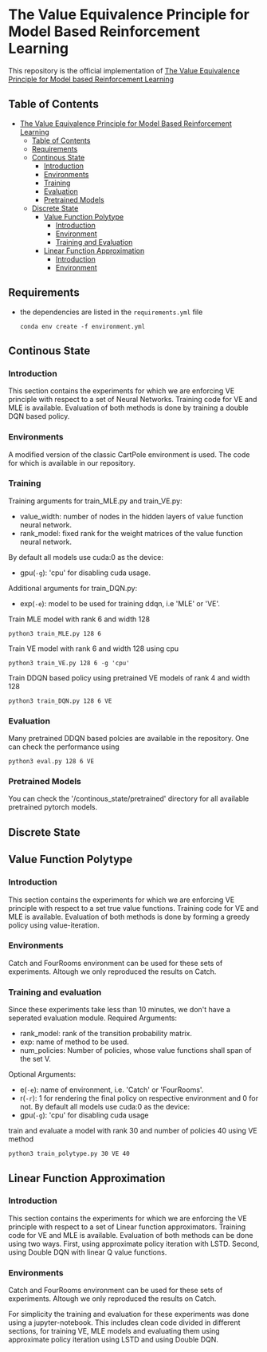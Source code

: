 # The Value Equivalence Principle for Model Based Reinforcement Learning

This repository is the official implementation of [The Value Equivalence Principle for Model based Reinforcement Learning](https://arxiv.org/abs/2011.03506)

## Table of Contents
- [The Value Equivalence Principle for Model Based Reinforcement Learning](#the-value-equivalence-principle-for-model-based-reinforcement-learning)
  - [Table of Contents](#table-of-contents)
  - [Requirements](#requirements)
  - [Continous State](#continous-state)
    - [Introduction](#introduction)
    - [Environments](#environments)
    - [Training](#training)
    - [Evaluation](#evaluation)
    - [Pretrained Models](#pretrained-models)
  - [Discrete State](#discrete-state)
      - [Value Function Polytype](#value-function-polytype)
        - [Introduction](#introduction-1)
        - [Environment](#environments-1)
        - [Training and Evaluation](#training-and-evaluation)
      - [Linear Function Approximation](#linear-function-approximation)
        - [Introduction](#introduction-2)
        - [Environment](#environments-2)

## Requirements

- the dependencies are listed in the `requirements.yml` file
    ```
    conda env create -f environment.yml
    ```

## Continous State
### Introduction
This section contains the experiments for which we are enforcing VE principle with respect to a set of Neural Networks. Training code for VE and MLE is available. Evaluation of both methods is done by training a double DQN based policy.<br>
### Environments
A modified version of the classic CartPole environment is used. The code for which is available in our repository.<br>

### Training

Training arguments for train_MLE.py and train_VE.py:<br>
- value_width: number of nodes in the hidden layers of value function neural network.<br>
- rank_model: fixed rank for the weight matrices of the value function neural network.<br>

By default all models use cuda:0 as the device:<br>
- gpu(`-g`): 'cpu' for disabling cuda usage.

Additional arguments for train_DQN.py:<br>
- exp(`-e`): model to be used for training ddqn, i.e 'MLE' or 'VE'.

Train MLE model with rank 6 and width 128<br>
```
python3 train_MLE.py 128 6
```

Train VE model with rank 6 and width 128 using cpu<br>
```
python3 train_VE.py 128 6 -g 'cpu'
```
Train DDQN based policy using pretrained VE models of rank 4 and width 128<br>
```
python3 train_DQN.py 128 6 VE
```
### Evaluation
Many pretrained DDQN based polcies are available in the repository. One can check the performance using<br>
```
python3 eval.py 128 6 VE
```

### Pretrained Models
You can check the '/continous_state/pretrained' directory for all available pretrained pytorch models.


## Discrete State

## Value Function Polytype
### Introduction
This section contains the experiments for which we are enforcing VE principle with respect to a set true value functions. Training code for VE and MLE is available. Evaluation of both methods is done by forming a greedy policy using value-iteration.<br>
### Environments
Catch and FourRooms environment can be used for these sets of experiments. Altough we only reproduced the results on Catch.<br>

### Training and evaluation
Since these experiments take less than 10 minutes, we don't have a seperated evaluation module.
Required Arguments:
- rank_model: rank of the transition probability matrix.
- exp: name of method to be used.
- num_policies: Number of policies, whose value functions shall span of the set V.

Optional Arguments:
- e(`-e`): name of environment, i.e. 'Catch' or 'FourRooms'.
- r(`-r`): 1 for rendering the final policy on respective environment and 0 for not.
By default all models use cuda:0 as the device:<br>
- gpu(`-g`): 'cpu' for disabling cuda usage

train and evaluate a model with rank 30 and number of policies 40 using VE method
```
python3 train_polytype.py 30 VE 40
```

## Linear Function Approximation
### Introduction
This section contains the experiments for which we are enforcing the VE principle with respect to a set of Linear function approximators. Training code for VE and MLE is available. Evaluation of both methods can be done using two ways. First, using approximate policy iteration with LSTD. Second, using Double DQN with linear Q value functions.<br>
### Environments
Catch and FourRooms environment can be used for these sets of experiments. Altough we only reproduced the results on Catch.<br>

For simplicity the training and evaluation for these experiments was done using a jupyter-notebook. This includes clean code divided in different sections, for training VE, MLE models and evaluating them using approximate policy iteration using LSTD and using Double DQN.


